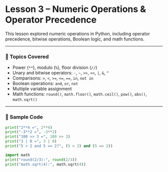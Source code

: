 # Lesson 3 – Numeric Operations & Operator Precedence

This lesson explored numeric operations in Python, including operator precedence, bitwise operations, Boolean logic, and math functions.

---

### 🧪 Topics Covered
- Power (`**`), modulo (`%`), floor division (`//`)
- Unary and bitwise operators: `-`, `~`, `>>`, `<<`, `|`, `&`, `^`
- Comparisons: `>`, `<`, `>=`, `<=`, `==`, `in`, `not in`
- Boolean operations: `and`, `or`, `not`
- Multiple variable assignment
- Math functions: `round()`, `math.floor()`, `math.ceil()`, `pow()`, `abs()`, `math.sqrt()`

---

### 📌 Sample Code
```python
print("2**4 =", 2**4)
print("-3**2 =", -3**2)
print("100 >> 3 =", 100 >> 3)
print("3 | 0 =", 3 | 0)
print("5 > 2 and 5 == 2?", (5 > 2) and (5 == 2))

import math
print("round(2/3):", round(2/3))
print("math.sqrt(4):", math.sqrt(4))

